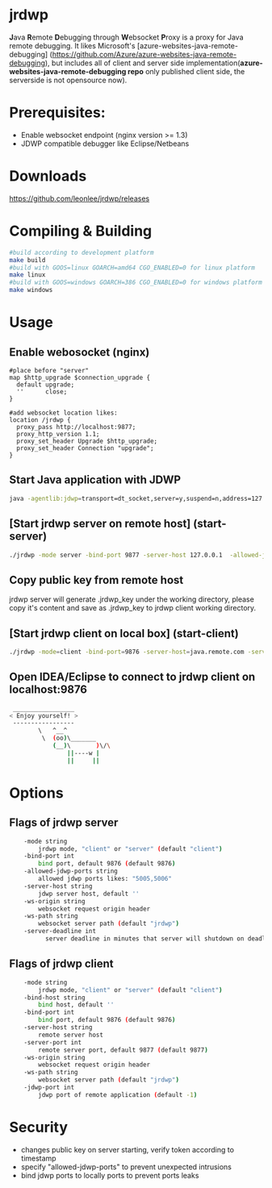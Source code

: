 # jrdwp
**J**ava **R**emote **D**ebugging through **W**ebsocket **P**roxy is a proxy for Java remote debugging. It likes Microsoft's [azure-websites-java-remote-debugging] (https://github.com/Azure/azure-websites-java-remote-debugging), but includes all of client and server side implementation(**azure-websites-java-remote-debugging repo** only published client side, the serverside is not opensource now).

# Prerequisites:
* Enable websocket endpoint (nginx version >= 1.3)
* JDWP compatible debugger like Eclipse/Netbeans

# Downloads
https://github.com/leonlee/jrdwp/releases

# Compiling & Building
```bash
#build according to development platform
make build 
#build with GOOS=linux GOARCH=amd64 CGO_ENABLED=0 for linux platform
make linux
#build with GOOS=windows GOARCH=386 CGO_ENABLED=0 for windows platform
make windows
```

# Usage
## Enable webosocket (nginx)
```nginx
#place before "server"
map $http_upgrade $connection_upgrade {
  default upgrade;
  ''      close;
}

#add websocket location likes:
location /jrdwp {
  proxy_pass http://localhost:9877;
  proxy_http_version 1.1;
  proxy_set_header Upgrade $http_upgrade;
  proxy_set_header Connection "upgrade";
}
```

## Start Java application with JDWP
```bash
java -agentlib:jdwp=transport=dt_socket,server=y,suspend=n,address=127.0.0.1:5005 -jar foo.jar
```

## [Start jrdwp server on remote host] (start-server)
```bash
./jrdwp -mode server -bind-port 9877 -server-host 127.0.0.1  -allowed-jdwp-ports "5005" -ws-origin http://java.remote.com/
```

## Copy public key from remote host
jrdwp server will generate .jrdwp_key under the working directory, please copy it's content and save as .jrdwp_key to jrdwp client working directory.

## [Start jrdwp client on local box] (start-client)
```bash
./jrdwp -mode=client -bind-port=9876 -server-host=java.remote.com -server-port=80 -ws-origin=http://java.remote.com/ -jdwp-port=5006 -ws-path=jrdwp
```
## Open IDEA/Eclipse to connect to jrdwp client on localhost:9876
```bash
 _________________
< Enjoy yourself! >
 -----------------
        \   ^__^
         \  (oo)\_______
            (__)\       )\/\
                ||----w |
                ||     ||
```

# Options
## Flags of jrdwp server
```bash
    -mode string
        jrdwp mode, "client" or "server" (default "client")
    -bind-port int
        bind port, default 9876 (default 9876)
    -allowed-jdwp-ports string
        allowed jdwp ports likes: "5005,5006"
    -server-host string
        jdwp server host, default ''
    -ws-origin string
        websocket request origin header
    -ws-path string
        websocket server path (default "jrdwp")
    -server-deadline int
    	  server deadline in minutes that server will shutdown on deadline, default 60 minutes (default 60), 0 for no deadline
```

## Flags of jrdwp client
```bash
    -mode string
        jrdwp mode, "client" or "server" (default "client")
    -bind-host string
        bind host, default ''
    -bind-port int
        bind port, default 9876 (default 9876)
    -server-host string
        remote server host
    -server-port int
        remote server port, default 9877 (default 9877)
    -ws-origin string
        websocket request origin header
    -ws-path string
        websocket server path (default "jrdwp")
    -jdwp-port int
        jdwp port of remote application (default -1)
```

# Security
* changes public key on server starting, verify token according to timestamp
* specify "allowed-jdwp-ports" to prevent unexpected intrusions
* bind jdwp ports to locally ports to prevent ports leaks
